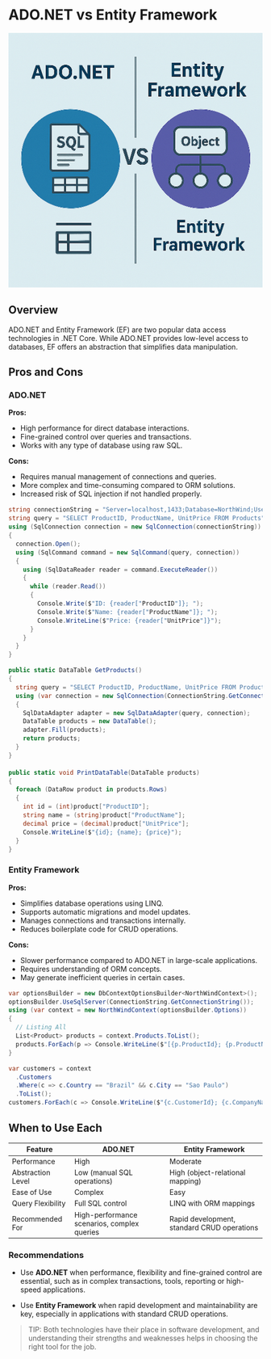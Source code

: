 # ADO.NET vs Entity Framework

![Database diagram](./images/AdoNetvsEF.png)

## Overview

ADO.NET and Entity Framework (EF) are two popular data access technologies in .NET Core. While ADO.NET provides low-level access to databases, EF offers an abstraction that simplifies data manipulation.

## Pros and Cons

### ADO.NET

**Pros:**

* High performance for direct database interactions.
* Fine-grained control over queries and transactions.
* Works with any type of database using raw SQL.

**Cons:**

* Requires manual management of connections and queries.
* More complex and time-consuming compared to ORM solutions.
* Increased risk of SQL injection if not handled properly.

```csharp
string connectionString = "Server=localhost,1433;Database=NorthWind;User Id=sa;Password=Password!;TrustServerCertificate=True;";
string query = "SELECT ProductID, ProductName, UnitPrice FROM Products";
using (SqlConnection connection = new SqlConnection(connectionString))
{
  connection.Open();
  using (SqlCommand command = new SqlCommand(query, connection))
  {
    using (SqlDataReader reader = command.ExecuteReader())
    {
      while (reader.Read())
      {
        Console.Write($"ID: {reader["ProductID"]}; ");
        Console.Write($"Name: {reader["ProductName"]}; ");
        Console.WriteLine($"Price: {reader["UnitPrice"]}");
      }
    }
  }
}
```

```csharp
public static DataTable GetProducts()
{
  string query = "SELECT ProductID, ProductName, UnitPrice FROM Products";
  using (var connection = new SqlConnection(ConnectionString.GetConnectionString()))
  {
    SqlDataAdapter adapter = new SqlDataAdapter(query, connection);
    DataTable products = new DataTable();
    adapter.Fill(products);
    return products;
  }
}

public static void PrintDataTable(DataTable products)
{
  foreach (DataRow product in products.Rows)
  {
    int id = (int)product["ProductID"];
    string name = (string)product["ProductName"];
    decimal price = (decimal)product["UnitPrice"];
    Console.WriteLine($"{id}; {name}; {price}");
  }
}
```

### Entity Framework

**Pros:**

* Simplifies database operations using LINQ.
* Supports automatic migrations and model updates.
* Manages connections and transactions internally.
* Reduces boilerplate code for CRUD operations.

**Cons:**

* Slower performance compared to ADO.NET in large-scale applications.
* Requires understanding of ORM concepts.
* May generate inefficient queries in certain cases.

```csharp
var optionsBuilder = new DbContextOptionsBuilder<NorthWindContext>();
optionsBuilder.UseSqlServer(ConnectionString.GetConnectionString());
using (var context = new NorthWindContext(optionsBuilder.Options))
{
  // Listing All
  List<Product> products = context.Products.ToList();
  products.ForEach(p => Console.WriteLine($"[{p.ProductId}; {p.ProductName}; {p.UnitPrice}]"));
}
```

```csharp
var customers = context
  .Customers
  .Where(c => c.Country == "Brazil" && c.City == "Sao Paulo")
  .ToList();
customers.ForEach(c => Console.WriteLine($"{c.CustomerId}; {c.CompanyName}; {c.Country}, {c.City}"));
```

## When to Use Each

| Feature           | ADO.NET                                     | Entity Framework                            |
|-------------------|---------------------------------------------|---------------------------------------------|
| Performance       | High                                        | Moderate                                    |
| Abstraction Level | Low (manual SQL operations)                 | High (object-relational mapping)            |
| Ease of Use       | Complex                                     | Easy                                        |
| Query Flexibility | Full SQL control                            | LINQ with ORM mappings                      |
| Recommended For   | High-performance scenarios, complex queries | Rapid development, standard CRUD operations |

### Recommendations

* Use **ADO.NET** when performance, flexibility and fine-grained control are essential, such as in complex transactions, tools, reporting or high-speed applications.

* Use **Entity Framework** when rapid development and maintainability are key, especially in applications with standard CRUD operations.

> TIP: Both technologies have their place in software development, and understanding their strengths and weaknesses helps in choosing the right tool for the job.
